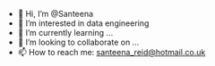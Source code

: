 - 👋 Hi, I’m @Santeena
- 👀 I’m interested in data engineering
- 🌱 I’m currently learning ...
- 💞️ I’m looking to collaborate on ...
- 📫 How to reach me: santeena_reid@hotmail.co.uk

<!---
Santeena/Santeena is a ✨ special ✨ repository because its `README.md` (this file) appears on your GitHub profile.
You can click the Preview link to take a look at your changes.
--->

